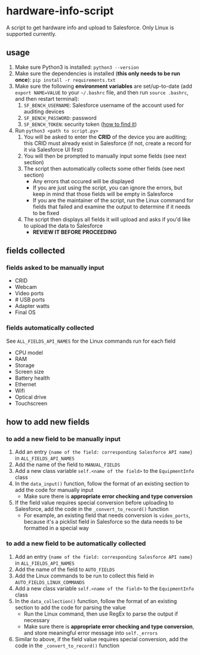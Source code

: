 # hardware-info-script
A script to get hardware info and upload to Salesforce. Only Linux is supported currently.

## usage
1. Make sure Python3 is installed: `python3 --version`
2. Make sure the dependencies is installed (**this only needs to be run once**): `pip install -r requirements.txt`
3. Make sure the following **environment variables** are set/up-to-date (add `export NAME=VALUE` to your `~/.bashrc` file, and then run `source .bashrc`, and then restart terminal):
    1. `SF_BENCH_USERNAME`: Salesforce username of the account used for auditing devices
    2. `SF_BENCH_PASSWORD`: password
    3. `SF_BENCH_TOKEN`: security token ([how to find it](https://help.salesforce.com/s/articleView?id=sf.user_security_token.htm&type=5))
4. Run `python3 <path to script.py>`
    1. You will be asked to enter the **CRID** of the device you are auditing; this CRID must already exist in Salesforce (if not, create a record for it via Salesforce UI first)
    2. You will then be prompted to manually input some fields (see next section)
    3. The script then automatically collects some other fields (see next section)
        - Any errors that occured will be displayed
        - If you are just using the script, you can ignore the errors, but keep in mind that those fields will be empty in Salesforce
        - If you are the maintainer of the script, run the Linux command for fields that failed and examine the output to determine if it needs to be fixed
    4. The script then displays all fields it will upload and asks if you'd like to upload the data to Salesforce
        - **REVIEW IT BEFORE PROCEEDING**

## fields collected

### fields asked to be manually input
- CRID
- Webcam
- Video ports
- \# USB ports
- Adapter watts
- Final OS

### fields automatically collected
See `ALL_FIELDS_API_NAMES` for the Linux commands run for each field
- CPU model
- RAM
- Storage
- Screen size
- Battery health
- Ethernet
- Wifi
- Optical drive
- Touchscreen

## how to add new fields

### to add a new field to be manually input
1. Add an entry `{name of the field: corresponding Salesforce API name}` in `ALL_FIELDS_API_NAMES`
2. Add the name of the field to `MANUAL_FIELDS`
3. Add a new class variable `self.<name of the field>` to the `EquipmentInfo` class
4. In the `data_input()` function, follow the format of an existing section to add the code for manually input
    - Make sure there is **appropriate error checking and type conversion**
5. If the field value requires special conversion before uploading to Salesforce, add the code in the `_convert_to_record()` function
    - For example, an existing field that needs conversion is `video_ports`, because it's a picklist field in Salesforce so the data needs to be formatted in a special way


### to add a new field to be automatically collected
1. Add an entry `{name of the field: corresponding Salesforce API name}` in `ALL_FIELDS_API_NAMES`
2. Add the name of the field to `AUTO_FIELDS`
3. Add the Linux commands to be run to collect this field in `AUTO_FIELDS_LINUX_COMMANDS`
4. Add a new class variable `self.<name of the field>` to the `EquipmentInfo` class
5. In the `data_collection()` function, follow the format of an existing section to add the code for parsing the value
    - Run the Linux command, then use RegEx to parse the output if necessary
    - Make sure there is **appropriate error checking and type conversion**, and store meaningful error message into `self._errors`
6. Similar to above, if the field value requires special conversion, add the code in the `_convert_to_record()` function
